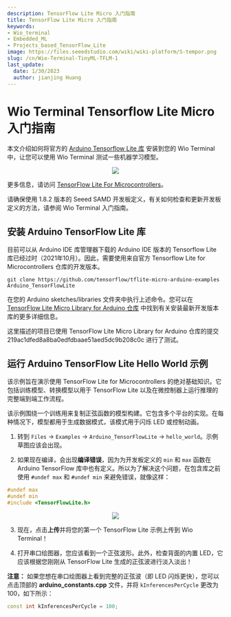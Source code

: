```yaml
---
description: TensorFlow Lite Micro 入门指南
title: TensorFlow Lite Micro 入门指南
keywords:
- Wio_terminal 
- Embedded_ML 
- Projects_based_TensorFlow_Lite
image: https://files.seeedstudio.com/wiki/wiki-platform/S-tempor.png
slug: /cn/Wio-Terminal-TinyML-TFLM-1
last_update:
  date: 1/30/2023
  author: jianjing Huang
---
```


# Wio Terminal Tensorflow Lite Micro 入门指南

本文介绍如何将官方的 [Arduino Tensorflow Lite 库](https://github.com/tensorflow/tensorflow/tree/master/tensorflow/lite/micro/examples/hello_world) 安装到您的 Wio Terminal 中，让您可以使用 Wio Terminal 测试一些机器学习模型。

<div align="center"><img src="https://files.seeedstudio.com/wiki/Wio-Terminal/img/20200221174623.jpg" /></div>

更多信息，请访问 [TensorFlow Lite For Microcontrollers](https://www.tensorflow.org/lite/microcontrollers)。

请确保使用 1.8.2 版本的 Seeed SAMD 开发板定义，有关如何检查和更新开发板定义的方法，请参阅 Wio Terminal 入门指南。

## 安装 Arduino TensorFlow Lite 库

目前可以从 Arduino IDE 库管理器下载的 Arduino IDE 版本的 Tensorflow Lite 库已经过时（2021年10月）。因此，需要使用来自官方 Tensorflow Lite for Microcontrollers 仓库的开发版本。

```
git clone https://github.com/tensorflow/tflite-micro-arduino-examples Arduino_TensorFlowLite
```

在您的 Arduino sketches/libraries 文件夹中执行上述命令。您可以在 [TensorFlow Lite Micro Library for Arduino 仓库](https://github.com/tensorflow/tflite-micro-arduino-examples) 中找到有关安装最新开发版本库的更多详细信息。

这里描述的项目已使用 TensorFlow Lite Micro Library for Arduino 仓库的提交 219ac1dfed8a8ba0edfdbaae51aed5dc9b208c0c 进行了测试。

## 运行 Arduino TensorFlow Lite Hello World 示例

该示例旨在演示使用 TensorFlow Lite for Microcontrollers 的绝对基础知识。它包括训练模型、转换模型以用于 TensorFlow Lite 以及在微控制器上运行推理的完整端到端工作流程。

该示例围绕一个训练用来复制正弦函数的模型构建。它包含多个平台的实现。在每种情况下，模型都用于生成数据模式，该模式用于闪烁 LED 或控制动画。

1. 转到 `Files` -> `Examples` -> `Arduino_TensorFlowLite` -> `hello_world`。示例草图应该会出现。

2. 如果现在编译，会出现**编译错误**，因为为开发板定义的 `min` 和 `max` 函数在 Arduino TensorFlow 库中也有定义。所以为了解决这个问题，在包含库之前使用 `#undef max` 和 `#undef min` 来避免错误，就像这样：

```cpp
#undef max
#undef min
#include <TensorFlowLite.h>
```

<div align="center"><img width={400} src="https://files.seeedstudio.com/wiki/Wio-Terminal/img/20200221173149.jpg" /></div>

3. 现在，点击**上传**并将您的第一个 TensorFlow Lite 示例上传到 Wio Terminal！

4. 打开串口绘图器，您应该看到一个正弦波形。此外，检查背面的内置 LED，它应该根据您刚刚从 TensorFlow Lite 生成的正弦波进行淡入淡出！

**注意：** 如果您想在串口绘图器上看到完整的正弦波（即 LED 闪烁更快），您可以点击顶部的 **arduino_constants.cpp** 文件，并将 `kInferencesPerCycle` 更改为 100，如下所示：

```cpp
const int kInferencesPerCycle = 100;
```